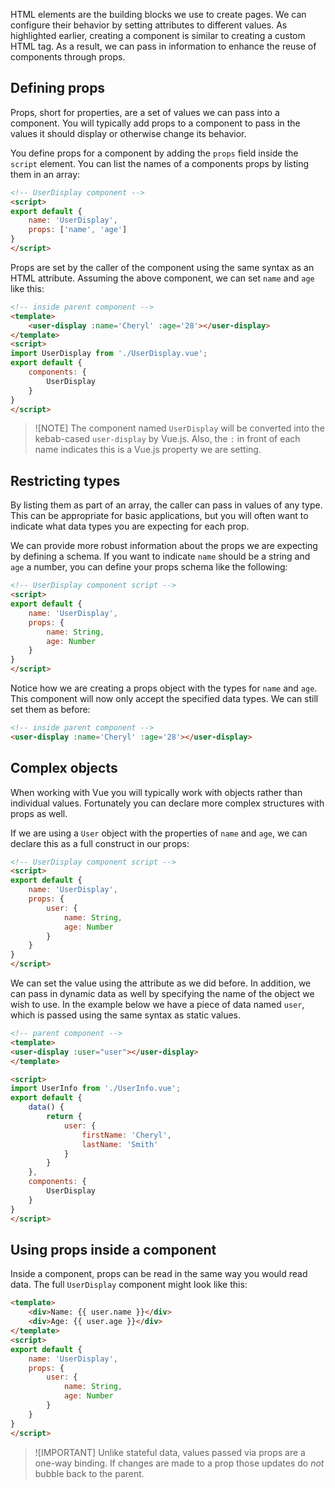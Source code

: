 HTML elements are the building blocks we use to create pages. We can configure their behavior by setting attributes to different values. As highlighted earlier, creating a component is similar to creating a custom HTML tag. As a result, we can pass in information to enhance the reuse of components through props.

## Defining props

Props, short for properties, are a set of values we can pass into a component. You will typically add props to a component to pass in the values it should display or otherwise change its behavior.

You define props for a component by adding the `props` field inside the `script` element. You can list the names of a components props by listing them in an array:

```html
<!-- UserDisplay component -->
<script>
export default {
    name: 'UserDisplay',
    props: ['name', 'age']
}
</script>
```

Props are set by the caller of the component using the same syntax as an HTML attribute. Assuming the above component, we can set `name` and `age` like this:

```html
<!-- inside parent component -->
<template>
    <user-display :name='Cheryl' :age='28'></user-display>
</template>
<script>
import UserDisplay from './UserDisplay.vue';
export default {
    components: {
        UserDisplay
    }
}
</script>
```

> ![NOTE]
> The component named `UserDisplay` will be converted into the kebab-cased `user-display` by Vue.js. Also, the `:` in front of each name indicates this is a Vue.js property we are setting.

## Restricting types

By listing them as part of an array, the caller can pass in values of any type. This can be appropriate for basic applications, but you will often want to indicate what data types you are expecting for each prop.

We can provide more robust information about the props we are expecting by defining a schema. If you want to indicate `name` should be a string and `age` a number, you can define your props schema like the following:

```html
<!-- UserDisplay component script -->
<script>
export default {
    name: 'UserDisplay',
    props: {
        name: String,
        age: Number
    }
}
</script>
```

Notice how we are creating a props object with the types for `name` and `age`. This component will now only accept the specified data types. We can still set them as before:

```html
<!-- inside parent component -->
<user-display :name='Cheryl' :age='28'></user-display>
```

## Complex objects

When working with Vue you will typically work with objects rather than individual values. Fortunately you can declare more complex structures with props as well.

If we are using a `User` object with the properties of `name` and `age`, we can declare this as a full construct in our props:

```html
<!-- UserDisplay component script -->
<script>
export default {
    name: 'UserDisplay',
    props: {
        user: {
            name: String,
            age: Number
        }
    }
}
</script>
```

We can set the value using the attribute as we did before. In addition, we can pass in dynamic data as well by specifying the name of the object we wish to use. In the example below we have a piece of data named `user`, which is passed using the same syntax as static values.

```html
<!-- parent component -->
<template>
<user-display :user="user"></user-display>
</template>

<script>
import UserInfo from './UserInfo.vue';
export default {
    data() {
        return {
            user: {
                firstName: 'Cheryl',
                lastName: 'Smith'
            }
        }
    },
    components: {
        UserDisplay
    }
}
</script>
```

## Using props inside a component

Inside a component, props can be read in the same way you would read data. The full `UserDisplay` component might look like this:

```html
<template>
    <div>Name: {{ user.name }}</div>
    <div>Age: {{ user.age }}</div>
</template>
<script>
export default {
    name: 'UserDisplay',
    props: {
        user: {
            name: String,
            age: Number
        }
    }
}
</script>
```

> ![IMPORTANT]
> Unlike stateful data, values passed via props are a one-way binding. If changes are made to a prop those updates do *not* bubble back to the parent.
